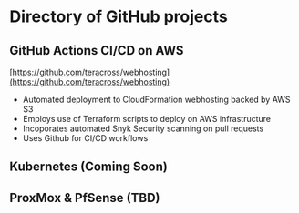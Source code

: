 # Directory of GitHub projects

## GitHub Actions CI/CD on AWS 
[https://github.com/teracross/webhosting](https://github.com/teracross/webhosting)
- Automated deployment to CloudFormation webhosting backed by AWS S3
- Employs use of Terraform scripts to deploy on AWS infrastructure
- Incoporates automated Snyk Security scanning on pull requests
- Uses Github for CI/CD workflows

## Kubernetes (Coming Soon)

## ProxMox & PfSense (TBD)
